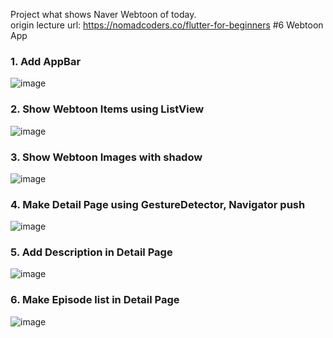 Project what shows Naver Webtoon of today.   
origin lecture url: https://nomadcoders.co/flutter-for-beginners #6 Webtoon App

### 1. Add AppBar
![image](https://user-images.githubusercontent.com/63082842/214854880-e58fd1c5-0a51-4396-aeb5-1927238fc6a2.png)

### 2. Show Webtoon Items using ListView
![image](https://user-images.githubusercontent.com/63082842/215256112-4daa8ba1-c12b-4548-a192-3de215ce9e40.png)

### 3. Show Webtoon Images with shadow
![image](https://user-images.githubusercontent.com/63082842/215257094-2b67b736-202a-4b45-ab40-dde8e9f48f68.png)

### 4. Make Detail Page using GestureDetector, Navigator push
![image](https://user-images.githubusercontent.com/63082842/215258146-58a193bd-ed23-463a-8228-b8d21963f63d.png)

### 5. Add Description in Detail Page
![image](https://user-images.githubusercontent.com/63082842/215261269-a74a32fd-c6c6-42c7-b3c2-7d8920499dbf.png)

### 6. Make Episode list in Detail Page
![image](https://user-images.githubusercontent.com/63082842/215284031-a36c7a57-ccfb-4fbb-950e-b4452eadce2d.png)
